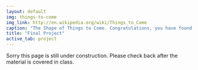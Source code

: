 ```yaml
---
layout: default
img: things-to-come
img_link: http://en.wikipedia.org/wiki/Things_to_Come
caption: "The Shape of Things to Come. Congratulations, you have found a page from the future."
title: "Final Project"
active_tab: project
---
```


Sorry this page is still under construction. Please check back after the material is covered in class.

